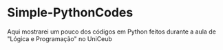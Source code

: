 # Simple-PythonCodes
Aqui mostrarei um pouco dos códigos em Python feitos durante a aula de "Lógica e Programação" no UniCeub
